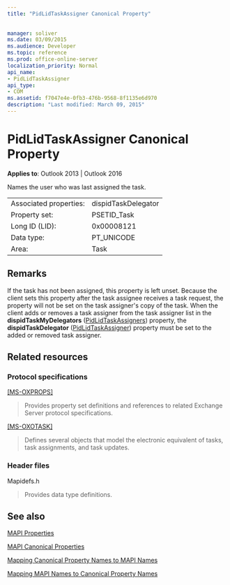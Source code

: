 ```yaml
---
title: "PidLidTaskAssigner Canonical Property"
 
 
manager: soliver
ms.date: 03/09/2015
ms.audience: Developer
ms.topic: reference
ms.prod: office-online-server
localization_priority: Normal
api_name:
- PidLidTaskAssigner
api_type:
- COM
ms.assetid: f7047e4e-0fb3-476b-9568-8f1135e6d970
description: "Last modified: March 09, 2015"
---
```


# PidLidTaskAssigner Canonical Property

  
  
**Applies to**: Outlook 2013 | Outlook 2016 
  
 Names the user who was last assigned the task. 
  
|||
|:-----|:-----|
|Associated properties:  <br/> |dispidTaskDelegator  <br/> |
|Property set:  <br/> |PSETID_Task  <br/> |
|Long ID (LID):  <br/> |0x00008121  <br/> |
|Data type:  <br/> |PT_UNICODE  <br/> |
|Area:  <br/> |Task  <br/> |
   
## Remarks

If the task has not been assigned, this property is left unset. Because the client sets this property after the task assignee receives a task request, the property will not be set on the task assigner's copy of the task. When the client adds or removes a task assigner from the task assigner list in the **dispidTaskMyDelegators** ([PidLidTaskAssigners](pidlidtaskassigners-canonical-property.md)) property, the **dispidTaskDelegator** ([PidLidTaskAssigner](pidlidtaskassigner-canonical-property.md)) property must be set to the added or removed task assigner.
  
## Related resources

### Protocol specifications

[[MS-OXPROPS]](https://msdn.microsoft.com/library/f6ab1613-aefe-447d-a49c-18217230b148%28Office.15%29.aspx)
  
> Provides property set definitions and references to related Exchange Server protocol specifications.
    
[[MS-OXOTASK]](https://msdn.microsoft.com/library/55600ec0-6195-4730-8436-59c7931ef27e%28Office.15%29.aspx)
  
> Defines several objects that model the electronic equivalent of tasks, task assignments, and task updates.
    
### Header files

Mapidefs.h
  
> Provides data type definitions.
    
## See also



[MAPI Properties](mapi-properties.md)
  
[MAPI Canonical Properties](mapi-canonical-properties.md)
  
[Mapping Canonical Property Names to MAPI Names](mapping-canonical-property-names-to-mapi-names.md)
  
[Mapping MAPI Names to Canonical Property Names](mapping-mapi-names-to-canonical-property-names.md)

